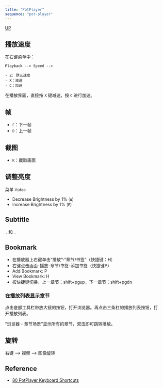 ```yaml
---
title: "PotPlayer"
sequence: "pot-player"
---
```


[UP](/windows/windows-index.html)

## 播放速度

在右键菜单中：

```text
Playback --> Speed -->

- Z: 默认速度
- X：减速
- C：加速 
```

在播放界面，直接按 `X` 键减速，按 `C` 进行加速。

## 帧

- `F`：下一帧
- `D`：上一帧

## 截图

- `K`：截取画面

## 调整亮度

菜单 `Video`

- Decrease Brightness by 1% (`W`)
- Increase Brightness by 1% (`E`)

## Subtitle

`,` 和 `.`

## Bookmark

- 在播放器上右键单击“播放”-“章节/书签”（快捷键：H）
- 右键点击画面-播放-章节/书签-添加书签（快捷键P）
- Add Bookmark: P
- View Bookmark: H
- 按快捷键切换，上一章节：shift+pgup，下一章节：shift+pgdn

### 在播放列表显示章节

点击底部工具栏带放大镜的按钮，打开浏览器。再点击三条杠的播放列表按钮，打开播放列表。

“浏览器 - 章节场景”显示所有的章节，双击即可跳转播放。

## 旋转

右键 --> 视频 --> 图像旋转

## Reference

- [80 PotPlayer Keyboard Shortcuts](https://tutorialtactic.com/blog/potplayer-shortcuts/)
